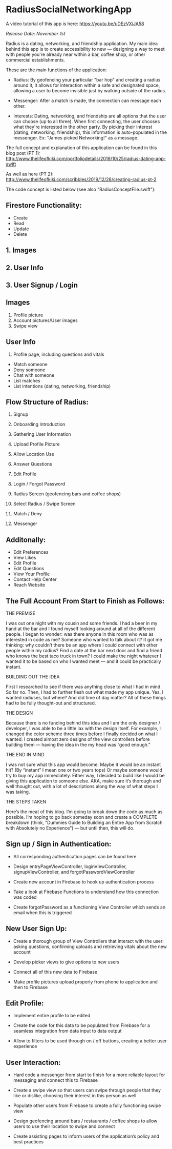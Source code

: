 # RadiusSocialNetworkingApp

A video tutorial of this app is here: https://youtu.be/uDEzVXiJA58

*Release Date: November 1st*

Radius is a dating, networking, and friendship application. My main idea behind this app is to create accessibility to new — designing a way to meet with people you're already near within a bar, coffee shop, or other commercial establishments. 

These are the main functions of the application:

- Radius: By geofencing your particular "bar hop" and creating a radius around it, it allows for interaction within a safe and designated space, allowing a user to become invisible just by walking outside of the radius.

- Messenger: After a match is made, the connection can message each other.

- Interests: Dating, networking, and friendship are all options that the user can choose (up to all three). When first connecting, the user chooses what they're interested in the other party. By picking their interest (dating, networking, friendship), this information is auto-populated in the messenger. Ex: "James picked Networking!" as a message.

The full concept and explanation of this application can be found in this blog post (PT 1): http://www.thelifeofkiki.com/portfoliodetails/2019/10/25/radius-dating-app-swift

As well as here (PT 2):
http://www.thelifeofkiki.com/scribbles/2019/12/28/creating-radius-pt-2

The code concept is listed below (see also "RadiusConceptFile.swift"):

## Firestore Functionality:
- Create
- Read
- Update
- Delete

 ## 1. Images
 ## 2. User Info
 ## 3. User Signup / Login

 ## Images
 1. Profile picture
 2. Account pictures/User images
 3. Swipe view

 ## User Info
 1. Profile page, including questions and vitals

 * Match someone
 * Deny someone
 * Chat with someone
 * List matches
 * List intentions (dating, networking, friendship)
 

## Flow Structure of Radius:

 1. Signup
 2. Onboarding Introduction
 3. Gathering User Information
 4. Upload Profile Picture
 5. Allow Location Use
 6. Answer Questions
 7. Edit Profile
 
 1. Login / Forgot Password
 2. Radius Screen (geofencing bars and coffee shops)
 3. Select Radius / Swipe Screen
 4. Match / Deny
 5. Messenger
 
 ## Additonally:
 - Edit Preferences
 - View Likes
 - Edit Profile
 - Edit Questions
 - View Your Profile
 - Contact Help Center
 - Reach Website
 
 ## The Full Account From Start to Finish as Follows:
 
 THE PREMISE
 
I was out one night with my cousin and some friends. I had a beer in my hand at the bar and I found myself looking around at all of the different people. I began to wonder: was there anyone in this room who was as interested in code as me? Someone who wanted to talk about it? It got me thinking: why couldn’t there be an app where I could connect with other people within my radius? Find a date at the bar next door and find a friend who knows the best taco truck in town? I could make the night whatever I wanted it to be based on who I wanted meet — and it could be practically instant.

BUILDING OUT THE IDEA

First I researched to see if there was anything close to what I had in mind. So far no. Then, I had to further flesh out what made my app unique. Yes, I wanted radiuses, but where? And did time of day matter? All of these things had to be fully thought-out and structured.

THE DESIGN

Because there is no funding behind this idea and I am the only designer / developer, I was able to be a little lax with the design itself. For example, I changed the color scheme three times before I finally decided on what I wanted. I created almost zero designs of the view controllers before building them — having the idea in the my head was “good enough.” 

THE END IN MIND

I was not sure what this app would become. Maybe it would be an instant hit? (By “instant” I mean one or two years tops) Or maybe someone would try to buy my app immediately. Either way, I decided to build like I would be giving this application to someone else. AKA, make sure it’s thorough and well thought out, with a lot of descriptions along the way of what steps I was taking.

THE STEPS TAKEN

Here’s the meat of this blog. I’m going to break down the code as much as possible. I’m hoping to go back someday soon and create a COMPLETE breakdown (think, “Dummies Guide to Building an Entire App from Scratch with Absolutely no Experience”) — but until then, this will do.

## Sign up / Sign in Authentication: 

- All corresponding authentication pages can be found here

- Design entryPageViewController, loginViewController, signupViewController, and forgotPasswordViewController

- Create new account in Firebase to hook up authentication process

- Take a look at Firebase Functions to understand how this connection was coded

- Create forgotPassword as a functioning View Controller which sends an email when this is triggered

## New User Sign Up: 

- Create a thorough group of View Controllers that interact with the user: asking questions, confirming uploads and retrieving vitals about the new account

- Develop picker views to give options to new users

- Connect all of this new data to Firebase

- Make profile pictures upload properly from phone to application and then to Firebase

## Edit Profile: 

- Implement entire profile to be edited

- Create the code for this data to be populated from Firebase for a seamless integration from data input to data output

- Allow to filters to be used through on / off buttons, creating a better user experience

## User Interaction: 

- Hard code a messenger from start to finish for a more reliable layout for messaging and connect this to Firebase

- Create a swipe view so that users can swipe through people that they like or dislike, choosing their interest in this person as well

- Populate other users from Firebase to create a fully functioning swipe view

- Design geofencing around bars / restaurants / coffee shops to allow users to use their location to swipe and connect

- Create assisting pages to inform users of the application’s policy and best practices
 



